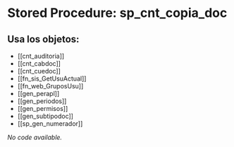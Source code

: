# Stored Procedure: sp_cnt_copia_doc

## Usa los objetos:
- [[cnt_auditoria]]
- [[cnt_cabdoc]]
- [[cnt_cuedoc]]
- [[fn_sis_GetUsuActual]]
- [[fn_web_GruposUsu]]
- [[gen_perapl]]
- [[gen_periodos]]
- [[gen_permisos]]
- [[gen_subtipodoc]]
- [[sp_gen_numerador]]

*No code available.*
